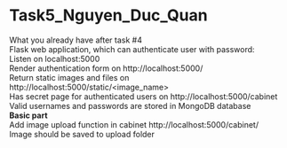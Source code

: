 # Task5_Nguyen_Duc_Quan
What you already have after task #4  
Flask web application, which can authenticate user with password:  
Listen on localhost:5000  
Render authentication form on http://localhost:5000/  
Return static images and files on http://localhost:5000/static/<image_name>  
Has secret page for authenticated users on http://localhost:5000/cabinet  
Valid usernames and passwords are stored in MongoDB database  
**Basic part**  
Add image upload function in cabinet http://localhost:5000/cabinet/  
Image should be saved to upload folder  
